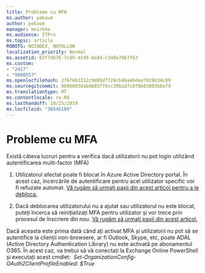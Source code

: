 ```yaml
---
title: Probleme cu MFA
ms.author: pebaum
author: pebaum
manager: mnirkhe
ms.audience: ITPro
ms.topic: article
ROBOTS: NOINDEX, NOFOLLOW
localization_priority: Normal
ms.assetid: 63f7d676-7cd9-4549-ba84-c3a8a7867f63
ms.custom:
- "2417"
- "9000557"
ms.openlocfilehash: 276f6b2212c9d85df726cb46a46dee7828b34c89
ms.sourcegitcommit: 0b06093dabd685f76cc39b1d7c0f8b03883b6e79
ms.translationtype: MT
ms.contentlocale: ro-RO
ms.lasthandoff: 10/25/2019
ms.locfileid: "36545189"
---
```

# <a name="issues-with-mfa"></a>Probleme cu MFA
Există câteva lucruri pentru a verifica dacă utilizatorii nu pot login utilizând autentificarea multi-factor (MFA)

1. Utilizatorul afectat poate fi blocat în Azure Active Directory portal. În acest caz, încercările de autentificare pentru acel utilizator specific vor fi refuzate automat. [Vă rugăm să urmați pașii din acest articol pentru a le debloca.](https://docs.microsoft.com/azure/active-directory/authentication/howto-mfa-mfasettings#block-and-unblock-users)

2. Dacă deblocarea utilizatorului nu a ajutat sau utilizatorul nu este blocat, puteți încerca să reinițializați MFA pentru utilizator și vor trece prin procesul de înscriere din nou. [Vă rugăm să urmați pașii din acest articol.](https://docs.microsoft.com/azure/active-directory/authentication/howto-mfa-userdevicesettings#require-users-to-provide-contact-methods-again)

Dacă aceasta este prima dată când ați activat MFA și utilizatorii nu pot să se autentifice la clienții non-browsere, ar fi Outlook, Skype, etc, poate ADAL (Active Directory Authentication Library) nu este activată pe abonamentul O365. În acest caz, va trebui să vă conectați la Exchange Online PowerShell și executați acest cmdlet:  *Set-OrganizationConfig-OAuth2ClientProfileEnabled: $True*